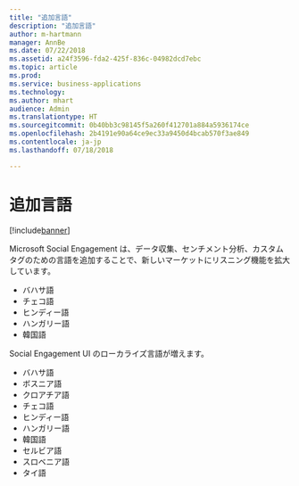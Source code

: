 ```yaml
---
title: "追加言語"
description: "追加言語"
author: m-hartmann
manager: AnnBe
ms.date: 07/22/2018
ms.assetid: a24f3596-fda2-425f-836c-04982dcd7ebc
ms.topic: article
ms.prod: 
ms.service: business-applications
ms.technology: 
ms.author: mhart
audience: Admin
ms.translationtype: HT
ms.sourcegitcommit: 0b40bb3c98145f5a260f412701a884a5936174ce
ms.openlocfilehash: 2b4191e90a64ce9ec33a9450d4bcab570f3ae849
ms.contentlocale: ja-jp
ms.lasthandoff: 07/18/2018

---
```


#  <a name="additional-languages"></a>追加言語

[!include[banner](../../includes/banner.md)]

Microsoft Social Engagement は、データ収集、センチメント分析、カスタム タグのための言語を追加することで、新しいマーケットにリスニング機能を拡大しています。 

- バハサ語
- チェコ語
- ヒンディー語
- ハンガリー語 
- 韓国語 

Social Engagement UI のローカライズ言語が増えます。

- バハサ語
- ボスニア語
- クロアチア語
- チェコ語
- ヒンディー語
- ハンガリー語 
- 韓国語 
- セルビア語
- スロベニア語
- タイ語

